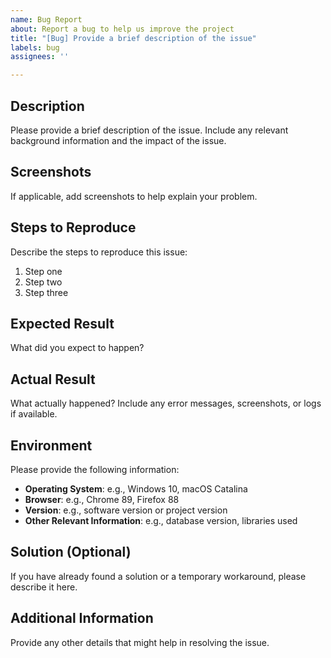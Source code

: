 ```yaml
---
name: Bug Report
about: Report a bug to help us improve the project
title: "[Bug] Provide a brief description of the issue"
labels: bug
assignees: ''

---
```


## Description

Please provide a brief description of the issue. Include any relevant background information and the impact of the issue.

## Screenshots

If applicable, add screenshots to help explain your problem.

## Steps to Reproduce

Describe the steps to reproduce this issue:

1. Step one
2. Step two
3. Step three

## Expected Result

What did you expect to happen?

## Actual Result

What actually happened? Include any error messages, screenshots, or logs if available.

## Environment

Please provide the following information:

- **Operating System**: e.g., Windows 10, macOS Catalina
- **Browser**: e.g., Chrome 89, Firefox 88
- **Version**: e.g., software version or project version
- **Other Relevant Information**: e.g., database version, libraries used

## Solution (Optional)

If you have already found a solution or a temporary workaround, please describe it here.

## Additional Information

Provide any other details that might help in resolving the issue.